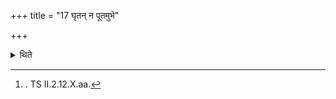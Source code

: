 +++
title = "17 घृतन् न पूतमुभे"

+++

<details><summary>थिते</summary>

17. The verses beginning with ghr̥taṁ na pūtam and ubhe suścandra[^1] are to be used as invitatory and offering verses.   

[^1]:. TS II.2.12.X.aa.  

</details>
